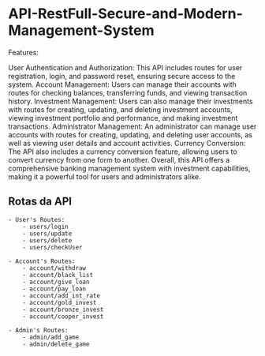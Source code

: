 ﻿# API-RestFull-Secure-and-Modern-Management-System
Features:

User Authentication and Authorization: This API includes routes for user registration, login, and password reset, ensuring secure access to the system.
Account Management: Users can manage their accounts with routes for checking balances, transferring funds, and viewing transaction history.
Investment Management: Users can also manage their investments with routes for creating, updating, and deleting investment accounts, viewing investment portfolio and performance, and making investment transactions.
Administrator Management: An administrator can manage user accounts with routes for creating, updating, and deleting user accounts, as well as viewing user details and account activities.
Currency Conversion: The API also includes a currency conversion feature, allowing users to convert currency from one form to another.
Overall, this API offers a comprehensive banking management system with investment capabilities, making it a powerful tool for users and administrators alike.
## Rotas da API

    - User's Routes:
        - users/login
        - users/update
        - users/delete
        - users/checkUser

    - Account's Routes:
        - account/withdraw
        - account/black_list
        - account/give_loan
        - account/pay_loan
        - account/add_int_rate
        - account/gold_invest
        - account/bronze_invest
        - account/cooper_invest

    - Admin's Routes:
        - admin/add_game
        - admin/delete_game


